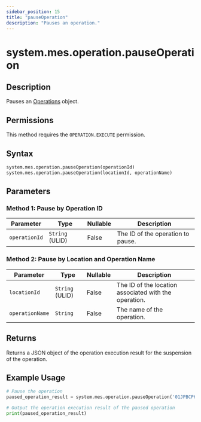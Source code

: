 ```yaml
---
sidebar_position: 15
title: "pauseOperation"
description: "Pauses an operation."
---
```


# system.mes.operation.pauseOperation

## Description

Pauses an [Operations](../../data-model/operation-model/operation) object.


## Permissions

This method requires the `OPERATION.EXECUTE` permission.

## Syntax

```python
system.mes.operation.pauseOperation(operationId)
system.mes.operation.pauseOperation(locationId, operationName)
```

## Parameters

### Method 1: Pause by Operation ID

| Parameter     | Type            | Nullable | Description                       |
|---------------|-----------------|----------|-----------------------------------|
| `operationId` | `String` (ULID) | False    | The ID of the operation to pause. |

### Method 2: Pause by Location and Operation Name

| Parameter       | Type            | Nullable | Description                                           |
|-----------------|-----------------|----------|-------------------------------------------------------|
| `locationId`    | `String` (ULID) | False    | The ID of the location associated with the operation. |
| `operationName` | `String`        | False    | The name of the operation.                            |

## Returns

Returns a JSON object of the operation execution result for the suspension of the operation.

## Example Usage

```python
# Pause the operation
paused_operation_result = system.mes.operation.pauseOperation('01JPBCPKSR-972W3V0Y-H00NNSKQ')

# Output the operation execution result of the paused operation
print(paused_operation_result)
```
